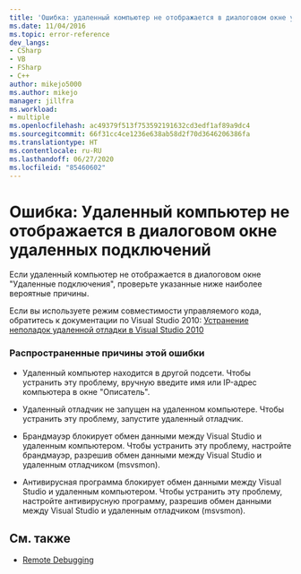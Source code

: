 ```yaml
---
title: 'Ошибка: удаленный компьютер не отображается в диалоговом окне удаленных подключений | Документация Майкрософт'
ms.date: 11/04/2016
ms.topic: error-reference
dev_langs:
- CSharp
- VB
- FSharp
- C++
author: mikejo5000
ms.author: mikejo
manager: jillfra
ms.workload:
- multiple
ms.openlocfilehash: ac49379f513f753592191632cd3edf1af89a9dc4
ms.sourcegitcommit: 66f31cc4ce1236e638ab58d2f70d3646206386fa
ms.translationtype: HT
ms.contentlocale: ru-RU
ms.lasthandoff: 06/27/2020
ms.locfileid: "85460602"
---
```

# <a name="error-remote-machine-does-not-appear-in-a-remote-connections-dialog"></a>Ошибка: Удаленный компьютер не отображается в диалоговом окне удаленных подключений
Если удаленный компьютер не отображается в диалоговом окне "Удаленные подключения", проверьте указанные ниже наиболее вероятные причины.

 Если вы используете режим совместимости управляемого кода, обратитесь к документации по Visual Studio 2010: [Устранение неполадок удаленной отладки в Visual Studio 2010](/previous-versions/visualstudio/visual-studio-2010/2ys11ead(v=vs.100))

### <a name="common-causes-for-this-error"></a>Распространенные причины этой ошибки

- Удаленный компьютер находится в другой подсети. Чтобы устранить эту проблему, вручную введите имя или IP-адрес компьютера в окне "Описатель".

- Удаленный отладчик не запущен на удаленном компьютере. Чтобы устранить эту проблему, запустите удаленный отладчик.

- Брандмауэр блокирует обмен данными между Visual Studio и удаленным компьютером. Чтобы устранить эту проблему, настройте брандмауэр, разрешив обмен данными между Visual Studio и удаленным отладчиком (msvsmon).

- Антивирусная программа блокирует обмен данными между Visual Studio и удаленным компьютером. Чтобы устранить эту проблему, настройте антивирусную программу, разрешив обмен данными между Visual Studio и удаленным отладчиком (msvsmon).

## <a name="see-also"></a>См. также
- [Remote Debugging](../debugger/remote-debugging.md)